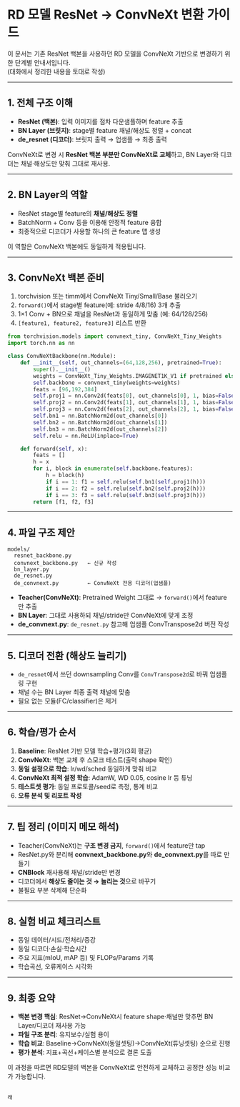 # RD 모델 ResNet → ConvNeXt 변환 가이드

이 문서는 기존 ResNet 백본을 사용하던 RD 모델을 ConvNeXt 기반으로 변경하기 위한 단계별 안내서입니다.  
(대화에서 정리한 내용을 토대로 작성)

---

## 1. 전체 구조 이해
- **ResNet (백본)**: 입력 이미지를 점차 다운샘플하며 feature 추출
- **BN Layer (브릿지)**: stage별 feature 채널/해상도 정렬 + concat
- **de_resnet (디코더)**: 브릿지 출력 → 업샘플 → 최종 출력

ConvNeXt로 변경 시 **ResNet 백본 부분만 ConvNeXt로 교체**하고, BN Layer와 디코더는 채널·해상도만 맞춰 그대로 재사용.

---

## 2. BN Layer의 역할
- ResNet stage별 feature의 **채널/해상도 정렬**
- BatchNorm + Conv 등을 이용해 안정적 feature 융합
- 최종적으로 디코더가 사용할 하나의 큰 feature 맵 생성

이 역할은 ConvNeXt 백본에도 동일하게 적용됩니다.

---

## 3. ConvNeXt 백본 준비
1. torchvision 또는 timm에서 ConvNeXt Tiny/Small/Base 불러오기  
2. `forward()`에서 stage별 feature(예: stride 4/8/16) 3개 추출  
3. 1×1 Conv + BN으로 채널을 ResNet과 동일하게 맞춤 (예: 64/128/256)  
4. `[feature1, feature2, feature3]` 리스트 반환

```python
from torchvision.models import convnext_tiny, ConvNeXt_Tiny_Weights
import torch.nn as nn

class ConvNeXtBackbone(nn.Module):
    def __init__(self, out_channels=(64,128,256), pretrained=True):
        super().__init__()
        weights = ConvNeXt_Tiny_Weights.IMAGENET1K_V1 if pretrained else None
        self.backbone = convnext_tiny(weights=weights)
        feats = [96,192,384]
        self.proj1 = nn.Conv2d(feats[0], out_channels[0], 1, bias=False)
        self.proj2 = nn.Conv2d(feats[1], out_channels[1], 1, bias=False)
        self.proj3 = nn.Conv2d(feats[2], out_channels[2], 1, bias=False)
        self.bn1 = nn.BatchNorm2d(out_channels[0])
        self.bn2 = nn.BatchNorm2d(out_channels[1])
        self.bn3 = nn.BatchNorm2d(out_channels[2])
        self.relu = nn.ReLU(inplace=True)

    def forward(self, x):
        feats = []
        h = x
        for i, block in enumerate(self.backbone.features):
            h = block(h)
            if i == 1: f1 = self.relu(self.bn1(self.proj1(h)))
            if i == 2: f2 = self.relu(self.bn2(self.proj2(h)))
            if i == 3: f3 = self.relu(self.bn3(self.proj3(h)))
        return [f1, f2, f3]
````

---

## 4. 파일 구조 제안

```
models/
  resnet_backbone.py
  convnext_backbone.py   ← 신규 작성
  bn_layer.py
  de_resnet.py
  de_convnext.py         ← ConvNeXt 전용 디코더(업샘플)
```

* **Teacher(ConvNeXt)**: Pretrained Weight 그대로 → `forward()`에서 feature만 추출
* **BN Layer**: 그대로 사용하되 채널/stride만 ConvNeXt에 맞게 조정
* **de\_convnext.py**: `de_resnet.py` 참고해 업샘플 ConvTranspose2d 버전 작성

---

## 5. 디코더 전환 (해상도 늘리기)

* `de_resnet`에서 쓰던 downsampling Conv를 `ConvTranspose2d`로 바꿔 업샘플링 구현
* 채널 수는 BN Layer 최종 출력 채널에 맞춤
* 필요 없는 모듈(FC/classifier)은 제거

---

## 6. 학습/평가 순서

1. **Baseline**: ResNet 기반 모델 학습+평가(3회 평균)
2. **ConvNeXt**: 백본 교체 후 스모크 테스트(출력 shape 확인)
3. **동일 설정으로 학습**: lr/wd/sched 동일하게 맞춰 비교
4. **ConvNeXt 최적 설정 학습**: AdamW, WD 0.05, cosine lr 등 튜닝
5. **테스트셋 평가**: 동일 프로토콜/seed로 측정, 통계 비교
6. **오류 분석 및 리포트 작성**

---

## 7. 팁 정리 (이미지 메모 해석)

* Teacher(ConvNeXt)는 **구조 변경 금지**, `forward()`에서 feature만 tap
* ResNet.py와 분리해 **convnext\_backbone.py**와 **de\_convnext.py**를 따로 만들기
* **CNBlock** 재사용해 채널/stride만 변경
* 디코더에서 **해상도 줄이는 것 → 늘리는 것**으로 바꾸기
* 불필요 부분 삭제해 단순화

---

## 8. 실험 비교 체크리스트

* 동일 데이터/시드/전처리/증강
* 동일 디코더·손실·학습시간
* 주요 지표(mIoU, mAP 등) 및 FLOPs/Params 기록
* 학습곡선, 오류케이스 시각화

---

## 9. 최종 요약

* **백본 변경 핵심**: ResNet→ConvNeXt시 feature shape·채널만 맞추면 BN Layer/디코더 재사용 가능
* **파일 구조 분리**: 유지보수/실험 용이
* **학습 비교**: Baseline→ConvNeXt(동일셋팅)→ConvNeXt(튜닝셋팅) 순으로 진행
* **평가 분석**: 지표+곡선+케이스별 분석으로 결론 도출

이 과정을 따르면 RD모델의 백본을 ConvNeXt로 안전하게 교체하고 공정한 성능 비교가 가능합니다.

```

래
